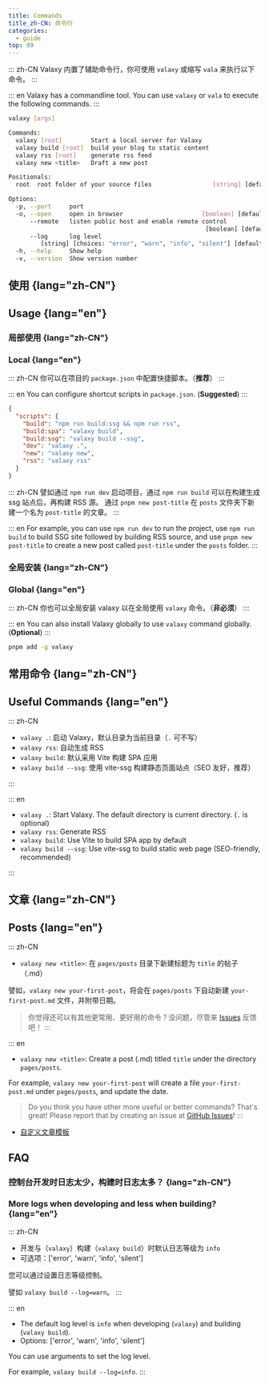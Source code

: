 ```yaml
---
title: Commands
title_zh-CN: 命令行
categories:
  - guide
top: 99
---
```


::: zh-CN
Valaxy 内置了辅助命令行，你可使用 `valaxy` 或缩写 `vala` 来执行以下命令。
:::

::: en
Valaxy has a commandline tool. You can use `valaxy` or `vala` to execute the following commands.
:::

```bash
valaxy [args]

Commands:
  valaxy [root]        Start a local server for Valaxy                 [default]
  valaxy build [root]  build your blog to static content
  valaxy rss [root]    generate rss feed
  valaxy new <title>   Draft a new post

Positionals:
  root  root folder of your source files                 [string] [default: "."]

Options:
  -p, --port     port                                                   [number]
  -o, --open     open in browser                      [boolean] [default: false]
      --remote   listen public host and enable remote control
                                                       [boolean] [default: true]
      --log      log level
         [string] [choices: "error", "warn", "info", "silent"] [default: "info"]
  -h, --help     Show help                                             [boolean]
  -v, --version  Show version number                                   [boolean]
```

## 使用 {lang="zh-CN"}

## Usage {lang="en"}

### 局部使用 {lang="zh-CN"}

### Local {lang="en"}

::: zh-CN
你可以在项目的 `package.json` 中配置快捷脚本。（**推荐**）
:::

::: en
You can configure shortcut scripts in `package.json`. (**Suggested**)
:::

```json
{
  "scripts": {
    "build": "npm run build:ssg && npm run rss",
    "build:spa": "valaxy build",
    "build:ssg": "valaxy build --ssg",
    "dev": "valaxy .",
    "new": "valaxy new",
    "rss": "valaxy rss"
  }
}
```

::: zh-CN
譬如通过 `npm run dev` 启动项目，通过 `npm run build` 可以在构建生成 ssg 站点后，再构建 RSS 源。
通过 `pnpm new post-title` 在 `posts` 文件夹下新建一个名为 `post-title` 的文章。
:::

::: en
For example, you can use `npm run dev` to run the project, use `npm run build` to build
SSG site followed by building RSS source, and use `pnpm new post-title` to create a new
post called `post-title` under the `posts` folder.
:::

### 全局安装 {lang="zh-CN"}

### Global {lang="en"}

::: zh-CN
你也可以全局安装 valaxy 以在全局使用 `valaxy` 命令。（**非必须**）
:::

::: en
You can also install Valaxy globally to use `valaxy` command globally. (**Optional**)
:::

```bash
pnpm add -g valaxy
```

## 常用命令 {lang="zh-CN"}

## Useful Commands {lang="en"}

::: zh-CN

- `valaxy .`: 启动 Valaxy，默认目录为当前目录（`.` 可不写）
- `valaxy rss`: 自动生成 RSS
- `valaxy build`: 默认采用 Vite 构建 SPA 应用
- `valaxy build --ssg`: 使用 vite-ssg 构建静态页面站点（SEO 友好，推荐）

:::

::: en

- `valaxy .`: Start Valaxy. The default directory is current directory. (`.` is optional)
- `valaxy rss`: Generate RSS
- `valaxy build`: Use Vite to build SPA app by default
- `valaxy build --ssg`: Use vite-ssg to build static web page (SEO-friendly, recommended)

:::

## 文章 {lang="zh-CN"}

## Posts {lang="en"}

::: zh-CN

- `valaxy new <title>`: 在 `pages/posts` 目录下新建标题为 `title` 的帖子（.md）

譬如，`valaxy new your-first-post`，将会在 `pages/posts` 下自动新建 `your-first-post.md` 文件，并附带日期。

> 你觉得还可以有其他更常用、更好用的命令？没问题，尽管来 [Issues](https://github.com/YunYouJun/valaxy/issues) 反馈吧！
:::

::: en

- `valaxy new <title>`: Create a post (.md) titled `title` under the directory `pages/posts`.

For example, `valaxy new your-first-post` will create a file `your-first-post.md` under `pages/posts`,
and update the date.

> Do you think you have other more useful or better commands? That's great! Please report that by creating
> an issue at [GitHub Issues](https://github.com/YunYouJun/valaxy/issues)!
:::

- [自定义文章模板](/guide/custom/templates)

## FAQ

### 控制台开发时日志太少，构建时日志太多？ {lang="zh-CN"}

### More logs when developing and less when building? {lang="en"}

::: zh-CN

- 开发与（`valaxy`）构建（`valaxy build`）时默认日志等级为 `info`
- 可选项：['error', 'warn', 'info', 'silent']

您可以通过设置日志等级控制。

譬如 `valaxy build --log=warn`。
:::

::: en

- The default log level is `info` when developing (`valaxy`) and building (`valaxy build`).
- Options: ['error', 'warn', 'info', 'silent']

You can use arguments to set the log level.

For example, `valaxy build --log=info`.
:::
